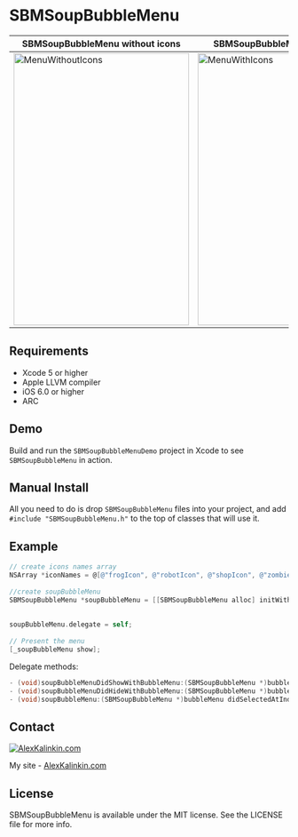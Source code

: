SBMSoupBubbleMenu
=================

 SBMSoupBubbleMenu without icons  | SBMSoupBubbleMenu with icons
------------- | -------------
<img src="https://github.com/ober01/SBMSoupBubbleMenu/blob/master/ScreenShot/SoupBubbleWithoutIcons.gif" alt="MenuWithoutIcons" width="316" height="490" />  | <img src="https://github.com/ober01/SBMSoupBubbleMenu/blob/master/ScreenShot/SoupBubbleWithIcons.gif" alt="MenuWithIcons" width="316" height="490" />






## Requirements
* Xcode 5 or higher
* Apple LLVM compiler
* iOS 6.0 or higher
* ARC

## Demo

Build and run the `SBMSoupBubbleMenuDemo` project in Xcode to see `SBMSoupBubbleMenu` in action. 

## Manual Install

All you need to do is drop `SBMSoupBubbleMenu` files into your project, and add `#include "SBMSoupBubbleMenu.h"` to the top of classes that will use it.

## Example
``` objective-c
// create icons names array
NSArray *iconNames = @[@"frogIcon", @"robotIcon", @"shopIcon", @"zombieIcon"];
    
//create soupBubbleMenu
SBMSoupBubbleMenu *soupBubbleMenu = [[SBMSoupBubbleMenu alloc] initWithIconNames:iconNames 
                                                                            step:90 
                                                                          inView:self.view];
soupBubbleMenu.delegate = self;
    
// Present the menu
[_soupBubbleMenu show];
```

Delegate methods:
``` objective-c
- (void)soupBubbleMenuDidShowWithBubbleMenu:(SBMSoupBubbleMenu *)bubbleMenu;
- (void)soupBubbleMenuDidHideWithBubbleMenu:(SBMSoupBubbleMenu *)bubbleMenu;
- (void)soupBubbleMenu:(SBMSoupBubbleMenu *)bubbleMenu didSelectedAtIndex:(NSInteger)buttonIndex;
```

## Contact

[![AlexKalinkin.com](https://github.com/ober01/SBMSoupBubbleMenu/blob/master/ScreenShot/logoA.png)](http://www.alexkalinkin.com)

My site - [AlexKalinkin.com](http://www.alexkalinkin.com)

## License

SBMSoupBubbleMenu is available under the MIT license. See the LICENSE file for more info.
